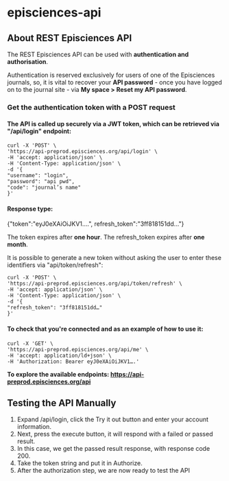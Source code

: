 # episciences-api
## About REST Episciences API

The REST Episciences API can be used with **authentication and authorisation**.

Authentication is reserved exclusively for users of one of the Episciences journals, so, it is vital to recover
your **API password** - once you have logged on to the journal site - via **My space > Reset my API password**.

### Get the authentication token with a POST request

#### The API is called up securely via a JWT token, which can be retrieved via "/api/login" endpoint: 

```
curl -X 'POST' \
'https://api-preprod.episciences.org/api/login' \
-H 'accept: application/json' \
-H 'Content-Type: application/json' \
-d '{
"username": "login",
"password": "api pwd",
"code": "journal’s name"
}'
```

#### Response type:

{"token":"eyJ0eXAiOiJKV1….", refresh_token":"3ff818151dd…"}

The token expires after **one hour**.
The refresh_token expires after **one month**.

It is possible to generate a new token without asking the user to enter these identifiers via "api/token/refresh":

```
curl -X 'POST' \
'https://api-preprod.episciences.org/api/token/refresh' \
-H 'accept: application/json' \
-H 'Content-Type: application/json' \
-d '{
"refresh_token": "3ff818151dd…"
}'
```


#### To check that you're connected and as an example of how to use it: 

```
curl -X 'GET' \
'https://api-preprod.episciences.org/api/me' \
-H 'accept: application/ld+json' \
-H 'Authorization: Bearer eyJ0eXAiOiJKV1….'
```

**To explore the available endpoints: https://api-preprod.episciences.org/api**

## Testing the API Manually

1. Expand /api/login, click the Try it out button and enter your account information.
2. Next, press the execute button, it will respond with a failed or passed result.
3. In this case, we get the passed result response, with response code 200.
4. Take the token string and put it in Authorize.
5. After the authorization step, we are now ready to test the API
